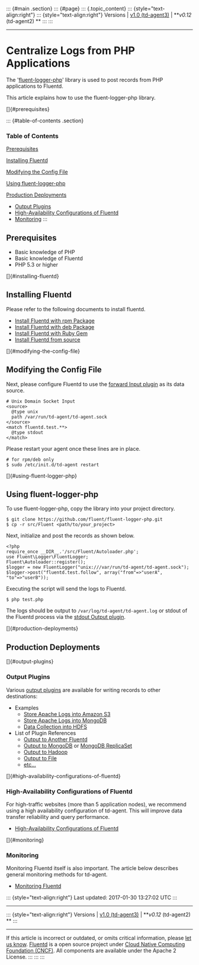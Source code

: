 ::: {#main .section}
::: {#page}
::: {.topic_content}
::: {style="text-align:right"}
::: {style="text-align:right"}
Versions \| [v1.0 (td-agent3)](/v1.0/articles/php) \| ***v0.12*
(td-agent2) **
:::
:::

------------------------------------------------------------------------

Centralize Logs from PHP Applications
=====================================

The '[fluent-logger-php](http://github.com/fluent/fluent-logger-php)'
library is used to post records from PHP applications to Fluentd.

This article explains how to use the fluent-logger-php library.

[]{#prerequisites}

::: {#table-of-contents .section}
### Table of Contents

[Prerequisites](#prerequisites)

[Installing Fluentd](#installing-fluentd)

[Modifying the Config File](#modifying-the-config-file)

[Using fluent-logger-php](#using-fluent-logger-php)

[Production Deployments](#production-deployments)

-   [Output Plugins](#output-plugins)
-   [High-Availability Configurations of
    Fluentd](#high-availability-configurations-of-fluentd)
-   [Monitoring](#monitoring)
:::

Prerequisites
-------------

-   Basic knowledge of PHP
-   Basic knowledge of Fluentd
-   PHP 5.3 or higher

[]{#installing-fluentd}

Installing Fluentd
------------------

Please refer to the following documents to install fluentd.

-   [Install Fluentd with rpm Package](install-by-rpm)
-   [Install Fluentd with deb Package](install-by-deb)
-   [Install Fluentd with Ruby Gem](install-by-gem)
-   [Install Fluentd from source](install-from-source)

[]{#modifying-the-config-file}

Modifying the Config File
-------------------------

Next, please configure Fluentd to use the [forward Input
plugin](in_forward) as its data source.

``` {.CodeRay}
# Unix Domain Socket Input
<source>
  @type unix
  path /var/run/td-agent/td-agent.sock
</source>
<match fluentd.test.**>
  @type stdout
</match>
```

Please restart your agent once these lines are in place.

``` {.CodeRay}
# for rpm/deb only
$ sudo /etc/init.d/td-agent restart
```

[]{#using-fluent-logger-php}

Using fluent-logger-php
-----------------------

To use fluent-logger-php, copy the library into your project directory.

``` {.CodeRay}
$ git clone https://github.com/fluent/fluent-logger-php.git
$ cp -r src/Fluent <path/to/your_project>
```

Next, initialize and post the records as shown below.

``` {.CodeRay}
<?php
require_once __DIR__.'/src/Fluent/Autoloader.php';
use Fluent\Logger\FluentLogger;
Fluent\Autoloader::register();
$logger = new FluentLogger("unix:///var/run/td-agent/td-agent.sock");
$logger->post("fluentd.test.follow", array("from"=>"userA", "to"=>"userB"));
```

Executing the script will send the logs to Fluentd.

``` {.CodeRay}
$ php test.php
```

The logs should be output to `/var/log/td-agent/td-agent.log` or stdout
of the Fluentd process via the [stdout Output plugin](out_stdout).

[]{#production-deployments}

Production Deployments
----------------------

[]{#output-plugins}

### Output Plugins

Various [output plugins](output-plugin-overview) are available for
writing records to other destinations:

-   Examples
    -   [Store Apache Logs into Amazon S3](apache-to-s3)
    -   [Store Apache Logs into MongoDB](apache-to-mongodb)
    -   [Data Collection into HDFS](http-to-hdfs)
-   List of Plugin References
    -   [Output to Another Fluentd](out_forward)
    -   [Output to MongoDB](out_mongo) or [MongoDB
        ReplicaSet](out_mongo_replset)
    -   [Output to Hadoop](out_webhdfs)
    -   [Output to File](out_file)
    -   [etc...](http://fluentd.org/plugin/)

[]{#high-availability-configurations-of-fluentd}

### High-Availability Configurations of Fluentd

For high-traffic websites (more than 5 application nodes), we recommend
using a high availability configuration of td-agent. This will improve
data transfer reliability and query performance.

-   [High-Availability Configurations of Fluentd](high-availability)

[]{#monitoring}

### Monitoring

Monitoring Fluentd itself is also important. The article below describes
general monitoring methods for td-agent.

-   [Monitoring Fluentd](monitoring)

::: {style="text-align:right"}
Last updated: 2017-01-30 13:27:02 UTC
:::

------------------------------------------------------------------------

::: {style="text-align:right"}
Versions \| [v1.0 (td-agent3)](/v1.0/articles/php) \| ***v0.12*
(td-agent2) **
:::

------------------------------------------------------------------------

If this article is incorrect or outdated, or omits critical information,
please [let us
know](https://github.com/fluent/fluentd-docs/issues?state=open).
[Fluentd](http://www.fluentd.org/) is a open source project under [Cloud
Native Computing Foundation (CNCF)](https://cncf.io/). All components
are available under the Apache 2 License.
:::
:::
:::
